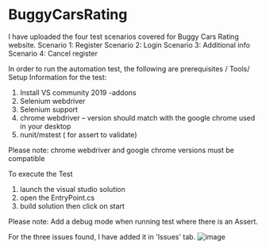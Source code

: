 # BuggyCarsRating

I have uploaded the four test scenarios covered for Buggy Cars Rating website.
Scenario 1: Register
Scenario 2: Login
Scenario 3: Additional info
Scenario 4: Cancel register

In order to run the automation test, the following are prerequisites / Tools/ Setup Information for the test:
 1. Install VS community 2019
    -addons
 2. Selenium webdriver
 3. Selenium support
 4. chrome webdriver – version should match with the google chrome used in your desktop
 5. nunit/mstest ( for assert to validate)

Please note: chrome webdriver and google chrome versions must be compatible




To execute the Test
1. launch the visual studio solution
2. open the EntryPoint.cs
3. build solution then click on start

Please note: Add a debug mode when running test where there is an Assert.


For the three issues found, I have added it in 'Issues' tab.
![image](https://user-images.githubusercontent.com/47547101/109779530-eaa52080-7c6a-11eb-8819-4de8f5319f33.png)


